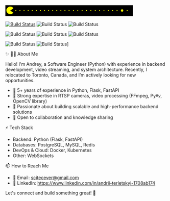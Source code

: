 <img src="https://github.com/AndreSci/Cpp/blob/main/data_loading.gif" alt="Загрузка данных" width="400">

[![Build Status](https://img.shields.io/badge/python-3.10-green)](https://www.python.org/downloads/) ![Build Status](https://img.shields.io/badge/GIL-2022-orange) ![Build Status](https://img.shields.io/badge/SQL-2021-orange) 

![Build Status](https://img.shields.io/badge/thread-2023-orange) ![Build Status](https://img.shields.io/badge/Multiprocessing-2024-orange) ![Build Status](https://img.shields.io/badge/Async-2023-orange)

![Build Status](https://img.shields.io/badge/Docker-2023-blue) ![Build Status](https://img.shields.io/badge/Go-1.23.5-blue)]

✨ 👨‍💻 About Me

Hello! I'm Andrey, a Software Engineer (Python) with experience in backend development, video streaming, and system architecture. Recently, I relocated to Toronto, Canada, and I’m actively looking for new opportunities.

+ 🔹 5+ years of experience in Python, Flask, FastAPI
+ 🔹 Strong expertise in RTSP cameras, video processing (FFmpeg, PyAv, OpenCV library)
+ 🔹 Passionate about building scalable and high-performance backend solutions
+ 🔹 Open to collaboration and knowledge sharing

⚡ Tech Stack
 + Backend: Python (Flask, FastAPI)
 + Databases: PostgreSQL, MySQL, Redis
 + DevOps & Cloud: Docker, Kubernetes
 + Other: WebSockets

📫 How to Reach Me
 + 📧 Email: scitecever@gmail.com
 + 🔗 LinkedIn: https://www.linkedin.com/in/andrii-terletskyi-1708ab174

Let's connect and build something great! 🚀

<!---
AndreSci/AndreSci is a ✨ special ✨ repository because its `README.md` (this file) appears on your GitHub profile.
You can click the Preview link to take a look at your changes.
--->
